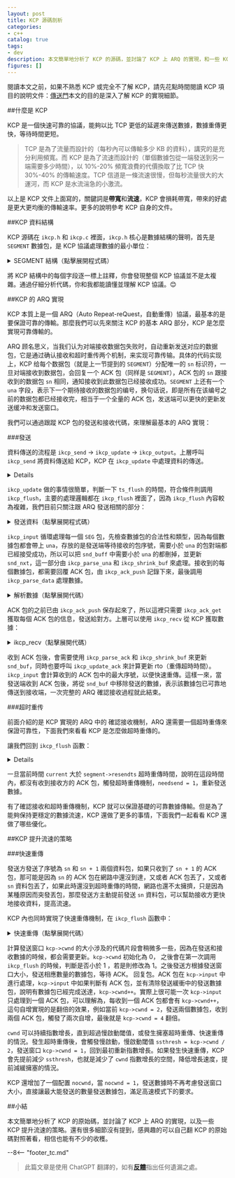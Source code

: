 ```yaml
---
layout: post
title: KCP 源碼剖析
categories:
- c++
catalog: true
tags:
- dev
description: 本文簡單地分析了 KCP 的源碼，並討論了 KCP 上 ARQ 的實現，和一些 KCP 提升流速的策略。
figures: []
---
```


<meta property="og:title" content="KCP 源码剖析" />

閱讀本文之前，如果不熟悉 KCP 或完全不了解 KCP，請先花點時間閱讀 KCP 項目的說明文件：[傳送門](https://github.com/skywind3000/kcp)本文的目的是深入了解 KCP 的實現細節。

##什麼是 KCP

KCP 是一個快速可靠的協議，能夠以比 TCP 更低的延遲來傳送數據，數據重傳更快，等待時間更短。

> TCP 是為了流量而設計的（每秒內可以傳輸多少 KB 的資料），講究的是充分利用頻寬。而 KCP 是為了流速而設計的（單個數據包從一端發送到另一端需要多少時間），以 10%-20% 頻寬浪費的代價換取了比 TCP 快 30%-40% 的傳輸速度。TCP 信道是一條流速很慢，但每秒流量很大的大運河，而 KCP 是水流湍急的小激流。

以上是 KCP 文件上面寫的，關鍵詞是**帶寬**和**流速**，KCP 會損耗帶寬，帶來的好處是更大更均衡的傳輸速率。更多的說明參考 KCP 自身的文件。

##KCP 資料結構

KCP 源碼在 `ikcp.h` 和 `ikcp.c` 裡面，`ikcp.h` 核心是數據結構的聲明，首先是 `SEGMENT` 數據包，是 KCP 協議處理數據的最小單位：

<details>
<summary> SEGMENT 結構（點擊展開程式碼） </summary>
```cpp
//=====================================================================
// SEGMENT 一個 SETMENT 就是一個數據包
//=====================================================================
struct IKCPSEG
{
// 鏈表節點，發送和接收佇列都是這裡的鏈表結構
    struct IQUEUEHEAD node;

// 會話編號，同一個會話編號相同
    IUINT32 conv;

// 資料包類型，例如 DATA 或者 ACK
    IUINT32 cmd;

因為 MTU 的限制，大型數據包會被拆分為多個小型數據包，這是小型數據包的編號。
    IUINT32 frg

每個封包都會隨附寄送端的接收窗口大小。
    IUINT32 wnd;

發送時間，如果是 ACK 包，會設置為源數據包的 ts
    IUINT32 ts;

唯一標識資料包的編號
    IUINT32 sn;

// 代表小於 una 的數據包都接收成功，跟 TCP 含義一致：最舊的未確認序列號 SND
    IUINT32 una;

// 數據長度
    IUINT32 len;

// 超時重傳時間
    IUINT32 resendts;

下次超时等待时间
    IUINT32 rto;

快速重传是指一旦接收方收到某个数据包后，发现在该数据包之后漏掉的数据包数量达到一定阈值，就会立即请求重新发送丢失的数据包。
    IUINT32 fastack;

發送次數
    IUINT32 xmit;

// 資料
    char data[1];
};
```
</details>

看完`SEGMENT`的註釋，大致能看出 KCP 的核心也是一個 ARQ 協議，通過自動超時重傳來保證數據的送達。接著再來看看 KCP 結構`KCPCB`的定義：

<details>
<summary> KCP 結構（點擊展開程式碼） </summary>
```cpp
//---------------------------------------------------------------------
// IKCPCB
//---------------------------------------------------------------------
struct IKCPCB
{
// conv: 會話編號
// mtu, mss: 最大傳輸單元，最大資料段大小
// state: 會話狀態，0 有效，-1 斷開
    IUINT32 conv, mtu, mss, state;

// snd_una: 等待 ACK 的封包編號
// snd_nxt: 下一個等待發送的數據包編號
rcv_nxt: 下一個等待接收的資料包編號
    IUINT32 snd_una, snd_nxt, rcv_nxt;

// ts_recent, ts_lastack: Not used.
// ssthresh: 擁塞控制慢啟動閾值
    IUINT32 ts_recent, ts_lastack, ssthresh;

// rx_rto: rto (retransmission timeout)，重傳逾時時間
// rx_rttval, rx_srtt, rx_minrto: 計算 rto 的中間變數
    IINT32 rx_rttval, rx_srtt, rx_rto, rx_minrto;

// snd_wnd, rcv_wnd: 最大发送與接收窗口大小
// rmt_wnd: 遠端窗口，對端剩餘接收窗口大小
// cwnd: 可發送窗口大小
// probe: 是否要發送控制報文的標誌
    IUINT32 snd_wnd, rcv_wnd, rmt_wnd, cwnd, probe;

// current: 當前時間
// interval: 更新間隔
// ts_flush: 下次需要更新的時間
// 传送：傳送失敗次數
    IUINT32 current, interval, ts_flush, xmit;

// 對應鏈表的長度
    IUINT32 nrcv_buf, nsnd_buf;
    IUINT32 nrcv_que, nsnd_que;

// nodelay: 控制超時重傳的 rto 增長速度
// updated: Have you called ikcp_update before?
    IUINT32 nodelay, updated;

// ts_probe, probe_wait: When the receiving window of the remote end remains 0 for a long time, active regular inquiries are initiated.
    IUINT32 ts_probe, probe_wait;

// deal_link: The other end is not responding for a long time
// incr: 參與計算發送窗口大小
    IUINT32 dead_link, incr;

// queue: 與用戶層接觸的數據包
// buf: Protocol cache packet
    struct IQUEUEHEAD snd_queue;
    struct IQUEUEHEAD rcv_queue;
    struct IQUEUEHEAD snd_buf;
    struct IQUEUEHEAD rcv_buf;

需要發送 ack 的資料包資訊
    IUINT32 *acklist;

需要確認收到的封包數量
    IUINT32 ackcount;

// 傳回清單中的記憶體大小
    IUINT32 ackblock;

// 從用戶界面傳入的數據
    void *user;

// 存放一個 kcp 包的空間
    char *buffer;

// 觸發快速重傳的 fastack 次數
    int fastresend;

快速重传最大次数
    int fastlimit;

// nocwnd: 不考慮慢啟動的發送窗口大小
// stream: 流模式
    int nocwnd, stream;

    // debug log
    int logmask;

// 發送數據接口
    int (*output)(const char *buf, int len, struct IKCPCB *kcp, void *user);

    void (*writelog)(const char *log, struct IKCPCB *kcp, void *user);
};
```
</details>

將 KCP 結構中的每個字段逐一標上註釋，你會發現整個 KCP 協議並不是太複雜。通過仔細分析代碼，你和我都能讀懂並理解 KCP 協議。😊

##KCP 的 ARQ 實現

KCP 本質上是一個 ARQ（Auto Repeat-reQuest，自動重傳）協議，最基本的是要保證可靠的傳輸。那麼我們可以先來關注 KCP 的基本 ARQ 部分，KCP 是怎麼實現可靠傳輸的。

ARQ 顾名思义，当我们认为对端接收数据包失败时，自动重新发送对应的数据包，它是通过确认接收和超时重传两个机制，来实现可靠传输。具体的代码实现上，KCP 给每个数据包（就是上一节提到的 `SEGMENT`）分配唯一的 `sn` 标识符，一旦对端接收到数据包，会回复一个 ACK 包（同样是 `SEGMENT`），ACK 包的 `sn` 跟接收到的数据包 `sn` 相同，通知接收到此数据包已经接收成功。`SEGMENT` 上还有一个 `una` 字段，表示下一个期待接收的数据包的编号，换句话说，即是所有在该编号之前的数据包都已经接收完，相当于一个全量的 ACK 包，发送端可以更快的更新发送缓冲和发送窗口。

我們可以通過跟蹤 KCP 包的發送和接收代碼，來理解最基本的 ARQ 實現：

###發送

資料傳送的流程是 `ikcp_send` -> `ikcp_update` -> `ikcp_output`。上層呼叫 `ikcp_send` 將資料傳送給 KCP，KCP 在 `ikcp_update` 中處理資料的傳送。

<details>
<總結>ikcp_send（點擊展開代碼）</總結>
```cpp
//---------------------------------------------------------------------
// 發送數據接口，用戶調用 ikcp_send 來讓 kcp 發送數據
// user/upper level send, returns below zero for error
//---------------------------------------------------------------------
int ikcp_send(ikcpcb *kcp, const char *buffer, int len)
{
    IKCPSEG *seg;
    int count, i;

mss 不能小於1
    assert(kcp->mss > 0);
    if (len < 0) return -1;

    // append to previous segment in streaming mode (if possible)
    if (kcp->stream != 0) {
// 處理流模式
        // ......
    }

計算分包，如果數據長度 len 大於 mss，需要分成多個包發送，對端接收到之後再拼起來
    if (len <= (int)kcp->mss) count = 1;
    else count = (len + kcp->mss - 1) / kcp->mss;

    if (count >= (int)IKCP_WND_RCV) return -2;

    if (count == 0) count = 1;

// Subcontracting
    for (i = 0; i < count; i++) {
計算封包的資料長度，並分配對應的 seg 結構。
        int size = len > (int)kcp->mss ? (int)kcp->mss : len;
        seg = ikcp_segment_new(kcp, size);
        assert(seg);
        if (seg == NULL) {
            return -2;
        }

// 設定 seg 的數據資訊，frg 表示分包編號
        if (buffer && len > 0) {
            memcpy(seg->data, buffer, size);
        }
        seg->len = size;
        seg->frg = (kcp->stream == 0)? (count - i - 1) : 0;

// 加到 snd_queue 的末尾，nsnd_qua 加一
        iqueue_init(&seg->node);
        iqueue_add_tail(&seg->node, &kcp->snd_queue);
        kcp->nsnd_que++;
        if (buffer) {
            buffer += size;
        }
        len -= size;
    }

    return 0;
}
```
</details>

`ikcp_send` 是由 KCP 的上層來調用的發送資料介面，所有讓 KCP 發送的資料，都應該通過這個介面。`ikcp_send` 做的事情很簡單，主要就是把資料，根據 `kcp->mss` （一個包最大資料長度）來分成多個包，並設置分包編號，最後放到發送鏈表 `snd_queue` 的末尾。流模式就是把多次調用 `ikcp_send` 的資料都看成一個流，會先自動填充未滿的 `SEGMENT` 再分配新的，詳細實現本文不討論，感興趣的，相信看完本文，再對應看看代碼就能理解。

`ikcp_send` 調用完成之後，數據放在 KCP 的 `snd_queue` 中，那麼後面 KCP 需要找個時機，把待發送的數據發送出去，這塊代碼都放在 `ikcp_update` 和 `ikcp_flush` 裡面：

<details>
<summary> ikcp_update（點擊展開程式碼） </summary>
```cpp
//---------------------------------------------------------------------
// ikcp_update 是給上層定期調用的介面，用來更新 kcp 的狀態，發送數據
// update state (call it repeatedly, every 10ms-100ms), or you can ask 
// ikcp_check when to call it again (without ikcp_input/_send calling).
// 'current' - current timestamp in millisec. 
//---------------------------------------------------------------------
void ikcp_update(ikcpcb *kcp, IUINT32 current)
{
    IINT32 slap;

    kcp->current = current;

ikcp_flush 會檢查這個，上層必須呼叫過 ikcp_update 才能呼叫 ikcp_flush，建議只使用 ikcp_update。
    if (kcp->updated == 0) {
        kcp->updated = 1;
        kcp->ts_flush = kcp->current;
    }

    slap = _itimediff(kcp->current, kcp->ts_flush);

    if (slap >= 10000 || slap < -10000) {
        kcp->ts_flush = kcp->current;
        slap = 0;
    }

    if (slap >= 0) {
// 下次 flush 的時間
        kcp->ts_flush += kcp->interval;
        if (_itimediff(kcp->current, kcp->ts_flush) >= 0) {
            kcp->ts_flush = kcp->current + kcp->interval;
        }
        ikcp_flush(kcp);
    }
}
```
</details>

`ikcp_update` 做的事情很簡單，判斷一下 `ts_flush` 的時間，符合條件則調用 `ikcp_flush`，主要的處理邏輯都在 `ikcp_flush` 裡面了，因為 `ikcp_flush` 內容較為複雜，我們目前只關注跟 ARQ 發送相關的部分：

<details>
<summary>發送資料（點擊展開程式碼）</summary>
```cpp
//---------------------------------------------------------------------
// ikcp_flush
//---------------------------------------------------------------------
void ikcp_flush(ikcpcb *kcp)
{
    IUINT32 current = kcp->current;

// buffer 是要傳給 ikcp_output 的資料，初始化為 3 倍資料包大小
    char *buffer = kcp->buffer;
    char *ptr = buffer;
    int count, size, i;
    IUINT32 resent, cwnd;
    IUINT32 rtomin;
    struct IQUEUEHEAD *p;
    int change = 0;
    int lost = 0;
    IKCPSEG seg;

    // 'ikcp_update' haven't been called.
    if (kcp->updated == 0) return;

    seg.conv = kcp->conv;
    seg.cmd = IKCP_CMD_ACK;
    seg.frg = 0;

// seg.wnd 是表示當前可接收窗口大小
    seg.wnd = ikcp_wnd_unused(kcp);
    seg.una = kcp->rcv_nxt;
    seg.len = 0;
    seg.sn = 0;
    seg.ts = 0;

// 傳送確認訊息
// 計算傳送窗口
    //...

// 把數據包從 snd_queue 移動到 snd_buf
移動時必須滿足發送窗口大小，當發送窗口已滿時，即停止移動。
// 放在 snd_buf 裡面的數據，就是可以直接調用 ikcp_output 給對端發送的數據
    while (_itimediff(kcp->snd_nxt, kcp->snd_una + cwnd) < 0) {
        IKCPSEG *newseg;
        if (iqueue_is_empty(&kcp->snd_queue)) break;

        newseg = iqueue_entry(kcp->snd_queue.next, IKCPSEG, node);

        iqueue_del(&newseg->node);
        iqueue_add_tail(&newseg->node, &kcp->snd_buf);
        kcp->nsnd_que--;
        kcp->nsnd_buf++;

        newseg->conv = kcp->conv;
        newseg->cmd = IKCP_CMD_PUSH;
        newseg->wnd = seg.wnd;
        newseg->ts = current;

// seg 唯一序號，其實就是一個遞增的 kcp->snd_nxt
        newseg->sn = kcp->snd_nxt++;

在這裡設置 una，通知對端下一個等待接收的包序號。
        newseg->una = kcp->rcv_nxt;
        newseg->resendts = current;
        newseg->rto = kcp->rx_rto;
        newseg->fastack = 0;
        newseg->xmit = 0;
    }

計算快速重傳標誌，超時等待時間
    // ...

// Send snd_buf
    for (p = kcp->snd_buf.next; p != &kcp->snd_buf; p = p->next) {
        IKCPSEG *segment = iqueue_entry(p, IKCPSEG, node);
        int needsend = 0;
        if (segment->xmit == 0) {
// 初次發送
// set->xmit 表示發送次數
// resendts 超時重傳的等待時間
            needsend = 1;
            segment->xmit++;
            segment->rto = kcp->rx_rto;
            segment->resendts = current + segment->rto + rtomin;
        }
        else if (_itimediff(current, segment->resendts) >= 0) {
超時重傳
            // ...
        }
        else if (segment->fastack >= resent) {
            // 快速重傳
            // ...
        }

        if (needsend) {
            int need;
            segment->ts = current;
            segment->wnd = seg.wnd;
            segment->una = kcp->rcv_nxt;

            size = (int)(ptr - buffer);
            need = IKCP_OVERHEAD + segment->len;

當緩衝區中的數據超過 MTU 時，儘快發送出去，盡量避免底層再次分包。
            if (size + need > (int)kcp->mtu) {
                ikcp_output(kcp, buffer, size);
                ptr = buffer;
            }

// 把 seg 控制數據複製到 buffer 上，kcp 自己來處理大小端問題
            ptr = ikcp_encode_seg(ptr, segment);

// 再複製資料
            if (segment->len > 0) {
                memcpy(ptr, segment->data, segment->len);
                ptr += segment->len;
            }


            if (segment->xmit >= kcp->dead_link) {
                kcp->state = (IUINT32)-1;
            }
        }
    }

    // flash remain segments
    size = (int)(ptr - buffer);
    if (size > 0) {
        ikcp_output(kcp, buffer, size);
    }

計算 ssthresh，更新慢啟動窗口
    // ...
}
```
</details>

我們目前只關注 `ikcp_flush` 裡面有關發送數據的邏輯：

首先，根據對端的接收窗口大小，KCP會將`snd_queue`中的數據移至`snd_buf`，移動數量的計算公式為`num = snd_nxt - (snd_una + cwnd)`，換言之：已成功發送的最大數據包序號`snd_una`加上滑動窗口大小`cwnd`大於下一個待發送的數據包序號`snd_nxt`，即可繼續發送新數據包。在移動`SEG`的同時，設置控制字段。

遍歷 `snd_buf`，如果需要發送資料包，則將資料複製到 `buffer` 上，同時在複製時使用 `ikcp_encode_seg` 處理控制字段資料的大小端問題。

最後呼叫`ikcp_output`將`buffer`上的資料傳送出去

至此，KCP 完成數據的發送。

###接收

接收的過程是跟發送相反的：`ikcp_input` -> `ikcp_update` -> `ikcp_recv`，使用者接收到網絡上的數據之後，需要調用 `ikcp_input` 傳給 KCP 解析，調用 `ikcp_update` 的時候會給發送端回覆 ACK 包，上層通過調用 `ikcp_recv` 來接收 KCP 解析之後的數據。

<details>
<summary> 接收數據（點擊展開代碼） </summary>
```cpp
//---------------------------------------------------------------------
// input data
//---------------------------------------------------------------------
int ikcp_input(ikcpcb *kcp, const char *data, long size)
{
    IUINT32 prev_una = kcp->snd_una;
    IUINT32 maxack = 0, latest_ts = 0;
    int flag = 0;

合法性檢查
    if (data == NULL || (int)size < (int)IKCP_OVERHEAD) return -1;

// data 可能是多個 KCP 包，循環處理
    while (1) {
        IUINT32 ts, sn, len, una, conv;
        IUINT16 wnd;
        IUINT8 cmd, frg;
        IKCPSEG *seg;

// 不夠一個 KCP 包，退出
        if (size < (int)IKCP_OVERHEAD) break;

// 先把控制字段解析出來
        data = ikcp_decode32u(data, &conv);
        if (conv != kcp->conv) return -1;

        data = ikcp_decode8u(data, &cmd);
        data = ikcp_decode8u(data, &frg);
        data = ikcp_decode16u(data, &wnd);
        data = ikcp_decode32u(data, &ts);
        data = ikcp_decode32u(data, &sn);
        data = ikcp_decode32u(data, &una);
        data = ikcp_decode32u(data, &len);

        size -= IKCP_OVERHEAD;

        if ((long)size < (long)len || (int)len < 0) return -2;

資料包類型檢查
        if (cmd != IKCP_CMD_PUSH && cmd != IKCP_CMD_ACK &&
            cmd != IKCP_CMD_WASK && cmd != IKCP_CMD_WINS) 
            return -3;

        kcp->rmt_wnd = wnd;

// 這裡的 una 是發送方的 kcp->rcv_nxt，根據這個數據，可以去掉已確認接收的數據包
        ikcp_parse_una(kcp, una);
// 去掉已確認接收的包後，更新 snd_una 下一個要發送的序號
        ikcp_shrink_buf(kcp);

        if (cmd == IKCP_CMD_ACK) {
// ack 包
            // ...
        }
        else if (cmd == IKCP_CMD_PUSH) {
數據包
// 如果接收到的數據包序號 sn，在接收窗口內，則正常處理，否則直接丟棄，等重傳
            if (_itimediff(sn, kcp->rcv_nxt + kcp->rcv_wnd) < 0) {

收到的每個資料封包都應該發回一個確認封包，並加以記錄。
                ikcp_ack_push(kcp, sn, ts);

// 接收的數據調用 ikcp_parse_data 處理
                if (_itimediff(sn, kcp->rcv_nxt) >= 0) {
                    seg = ikcp_segment_new(kcp, len);
                    seg->conv = conv;
                    seg->cmd = cmd;
                    seg->frg = frg;
                    seg->wnd = wnd;
                    seg->ts = ts;
                    seg->sn = sn;
                    seg->una = una;
                    seg->len = len;

                    if (len > 0) {
                        memcpy(seg->data, data, len);
                    }

                    ikcp_parse_data(kcp, seg);
                }
            }
        }
        else if (cmd == IKCP_CMD_WASK) {
// 查詢視窗包
            // ...
        }
        else if (cmd == IKCP_CMD_WINS) {
// 查詢窗口的回覆包
            // ...
        }
        else {
            return -3;
        }

        data += len;
        size -= len;
    }

處理快速重傳邏輯
    // ...

// 更新發送窗口
    // ...

    return 0;
}
```
</details>

`ikcp_input` 循環處理每一個 `SEG` 包，先檢查數據包的合法性和類型，因為每個數據包都會帶上 `una`，存放的是發送端等待接收的包序號，需要小於 `una` 的包對端都已經接受成功，所以可以把 `snd_buff` 中需要小於 `una` 的都刪掉，並更新 `snd_nxt`，這一部分由 `ikcp_parse_una` 和 `ikcp_shrink_buf` 來處理。接收到的每個數據包，都需要回覆 ACK 包，由 `ikcp_ack_push` 記錄下來，最後調用 `ikcp_parse_data` 處理數據。

<details>
<summary> 解析數據（點擊展開代碼） </summary>
```cpp
void ikcp_parse_data(ikcpcb *kcp, IKCPSEG *newseg)
{
    struct IQUEUEHEAD *p, *prev;
    IUINT32 sn = newseg->sn;
    int repeat = 0;

序號檢查
    if (_itimediff(sn, kcp->rcv_nxt + kcp->rcv_wnd) >= 0 ||
        _itimediff(sn, kcp->rcv_nxt) < 0) {
        ikcp_segment_delete(kcp, newseg);
        return;
    }

找出應該放置 newseg 的位置，因為接收到的 seg 可能是亂序的。
    for (p = kcp->rcv_buf.prev; p != &kcp->rcv_buf; p = prev) {
        IKCPSEG *seg = iqueue_entry(p, IKCPSEG, node);
        prev = p->prev;
        if (seg->sn == sn) {
// 重複收到
            repeat = 1;
            break;
        }
        if (_itimediff(sn, seg->sn) > 0) {
            break;
        }
    }

將 newseg 放置在 rcv_buf 的正確位置上。
    if (repeat == 0) {
        iqueue_init(&newseg->node);
        iqueue_add(&newseg->node, p);
        kcp->nrcv_buf++;
    }    else {
        ikcp_segment_delete(kcp, newseg);
    }

將資料從 rcv_buf 移動到 rcv_queue。
    while (! iqueue_is_empty(&kcp->rcv_buf)) {
        IKCPSEG *seg = iqueue_entry(kcp->rcv_buf.next, IKCPSEG, node);
// 如果 seg 序號是等待接收的序號，移動到 rcv_queue
        if (seg->sn == kcp->rcv_nxt && kcp->nrcv_que < kcp->rcv_wnd) {
            iqueue_del(&seg->node);
            kcp->nrcv_buf--;
            iqueue_add_tail(&seg->node, &kcp->rcv_queue);
            kcp->nrcv_que++;
            kcp->rcv_nxt++;
        }    else {
            break;
        }
    }
}
```
</details>

`ikcp_parse_data` 主要的工作就是把 `newseg` 放置到 `kcp->rcv_buf` 合適的位置上，並把數據從 `rcv_buf` 移動到 `rcv_queue`。`rcv_buf` 合適的位置的意思是，`rcv_buf` 是按照 `sn` 的遞增順序排列的，`newseg` 需要根據自己的 `sn` 大小查找合適的位置。`rcv_buf` 上的數據要移動到 `rcv_queue`，條件是 `rcv_buf` 上的數據包序號等於 KCP 在等待接收的包序號 `kcp->rcv_nxt`，移動一個數據包之後，需要更新 `kcp->rcv_nxt`，再處理下一個數據包。

在`ikcp_input`後，上層呼叫`ikcp_update`時會發送 ACK 封包，呼叫`ikcp_recv`會提供有效資料給上層。`ikcp_update`和`ikcp_recv`彼此獨立，沒有呼叫順序要求，取決於上層的呼叫時機。現在讓我們先看看`ikcp_update`裡面有關 ACK 發送的部分：

<details>
<summary>回應 ACK（點擊展開程式碼）</summary>
```cpp
// 前面提到，ikcp_update 最終是調用 ikcp_flush
void ikcp_flush(ikcpcb *kcp, IUINT32 current)
{
    // ...

回覆 ACK 封包
    count = kcp->ackcount;
    for (i = 0; i < count; i++) {
        size = (int)(ptr - buffer);
        if (size + (int)IKCP_OVERHEAD > (int)kcp->mtu) {
            ikcp_output(kcp, buffer, size);
            ptr = buffer;
        }
        ikcp_ack_get(kcp, i, &seg.sn, &seg.ts);
        ptr = ikcp_encode_seg(ptr, &seg);
    }

    kcp->ackcount = 0;

    // ...
}
```
</details>

ACK 包的之前已由 `ikcp_ack_push` 保存起來了，所以這裡只需要 `ikcp_ack_get` 獲取每個 ACK 包的信息，發送給對方。上層可以使用 `ikcp_recv` 從 KCP 獲取數據：

<details>
<summary> ikcp_recv（點擊展開代碼） </summary>
```cpp
//---------------------------------------------------------------------
// user/upper level recv: returns size, returns below zero for EAGAIN
//---------------------------------------------------------------------
int ikcp_recv(ikcpcb *kcp, char *buffer, int len)
{
    struct IQUEUEHEAD *p;
    int ispeek = (len < 0)? 1 : 0;
    int peeksize;
    int recover = 0;
    IKCPSEG *seg;
    assert(kcp);

// 一些有效性檢查
    if (iqueue_is_empty(&kcp->rcv_queue))
        return -1;
    if (len < 0) len = -len;

// 計算能返回的數據長度
    peeksize = ikcp_peeksize(kcp);

    if (peeksize < 0)
        return -2;
    if (peeksize > len)
        return -3;

// 判斷下接收窗口
    if (kcp->nrcv_que >= kcp->rcv_wnd)
        recover = 1;

// 遍歷 rcv_queue，將資料複製到 buffer 上
    for (len = 0, p = kcp->rcv_queue.next; p != &kcp->rcv_queue; ) {
        int fragment;
        seg = iqueue_entry(p, IKCPSEG, node);
        p = p->next;

        if (buffer) {
            memcpy(buffer, seg->data, seg->len);
            buffer += seg->len;
        }

        len += seg->len;

// 判斷分包
        fragment = seg->frg;

刪除封包
        if (ispeek == 0) {
            iqueue_del(&seg->node);
            ikcp_segment_delete(kcp, seg);
            kcp->nrcv_que--;
        }

// 所有分包都複製完，退出循環
        if (fragment == 0)
            break;
    }

    assert(len == peeksize);

rcv_queue 又空了一些，嘗試繼續從 rcv_buf 移動到 rcv_queue
    while (! iqueue_is_empty(&kcp->rcv_buf)) {
        seg = iqueue_entry(kcp->rcv_buf.next, IKCPSEG, node);
        if (seg->sn == kcp->rcv_nxt && kcp->nrcv_que < kcp->rcv_wnd) {
            iqueue_del(&seg->node);
            kcp->nrcv_buf--;
            iqueue_add_tail(&seg->node, &kcp->rcv_queue);
            kcp->nrcv_que++;
            kcp->rcv_nxt++;
        }    else {
            break;
        }
    }

    return len;
}
```
</details>

`ikcp_recv` 一次調用只會返回一個完整的數據包，上層可以循環調用直到沒有數據返回為止，函數的邏輯比較簡單，就是從 `rcv_queue` 中複製數據到上層傳進來的 `buffer` 裡面，至此接收方對於接收到的數據包已經處理完畢。

當接收端處理數據包時，會向發送端發送確認包。現在讓我們來看看發送端如何處理接收到的確認包：

<details>
<summary> 處理 ACK 包（點擊展開代碼） </summary>
```cpp
int ikcp_input(ikcpcb *kcp, const char *data, long size)
{
    // ...
    IUINT32 maxack = 0, latest_ts = 0;
    // ...
    while (1) {
        // ...
ts 是對端的 kcp-> current
        data = ikcp_decode32u(data, &ts);
        data = ikcp_decode32u(data, &sn);

        if (cmd == IKCP_CMD_ACK) {
// 更新 rot
            if (_itimediff(kcp->current, ts) >= 0) {
                ikcp_update_ack(kcp, _itimediff(kcp->current, ts));
            }
// 更新 snd_buf
            ikcp_parse_ack(kcp, sn);
            ikcp_shrink_buf(kcp);

// maxack = 這次 input 的所有 ACK 包中最大的 sn
            if (flag == 0) {
                flag = 1;
                maxack = sn;
                latest_ts = ts;
            }    else {
                if (_itimediff(sn, maxack) > 0) {
                #ifndef IKCP_FASTACK_CONSERVE
                    maxack = sn;
                    latest_ts = ts;
                #else
                    if (_itimediff(ts, latest_ts) > 0) {
                        maxack = sn;
                        latest_ts = ts;
                    }
                #endif
                }
            }
        }
        // ...
    }

如果收到 ACK 封包，請記錄下來以供快速重傳。
    if (flag != 0) {
        ikcp_parse_fastack(kcp, maxack, latest_ts);
    }
}
```
</details>

收到 ACK 包後，會需要使用 `ikcp_parse_ack` 和 `ikcp_shrink_buf` 來更新 `snd_buf`，同時也要呼叫 `ikcp_update_ack` 來計算更新 rto（重傳超時時間）。`ikcp_input` 會計算收到的 ACK 包中的最大序號，以便快速重傳。這樣一來，當發送端收到 ACK 包後，將從 `snd_buf` 中移除發送的數據，表示該數據包已可靠地傳送到接收端，一次完整的 ARQ 確認接收過程就此結束。

###超时重传

前面介紹的是 KCP 實現的 ARQ 中的 確認接收機制，ARQ 還需要一個超時重傳來保證可靠性，下面我們來看看 KCP 是怎麼做超時重傳的。

讓我們回到 `ikcp_flush` 函數：

<details>
超時重傳（點擊展開代碼）
```cpp
void ikcp_flush(ikcpcb *kcp)
{
    // ...
// 發送 snd_buf
    for (p = kcp->snd_buf.next; p != &kcp->snd_buf; p = p->next) {
        IKCPSEG *segment = iqueue_entry(p, IKCPSEG, node);
        int needsend = 0;
        if (segment->xmit == 0) {
            // 首次發送
            needsend = 1;
            segment->xmit++;
設置 segment->rto
通過 segment->rto 計算 segment->resendts 超時重傳時間
            segment->rto = kcp->rx_rto;
            segment->resendts = current + segment->rto + rtomin;
        }
        else if (_itimediff(current, segment->resendts) >= 0) {
// 超時重傳
            needsend = 1;
            segment->xmit++;
            kcp->xmit++;
// nodelay 控制下一次超时重传时间的计算
            if (kcp->nodelay == 0) {
                segment->rto += kcp->rx_rto;
            }    else {
                segment->rto += kcp->rx_rto / 2;
            }
            segment->resendts = current + segment->rto;
            lost = 1;
        }
        else if (segment->fastack >= resent) {
// 快速重傳
            // ...
        }
        if (needsend) {
// 傳送資料
            // ...
        }
    // ...
}
```
</details>

一旦當前時間 `current` 大於 `segment->resendts` 超時重傳時間，說明在這段時間內，都沒有收到接收方的 ACK 包，觸發超時重傳機制，`needsend = 1`，重新發送數據。

有了確認接收和超時重傳機制，KCP 就可以保證基礎的可靠數據傳輸。但是為了能夠保持更穩定的數據流速，KCP 還做了更多的事情，下面我們一起看看 KCP 還做了哪些優化。

##KCP 提升流速的策略

###快速重傳

發送方發送了序號為 `sn` 和 `sn + 1` 兩個資料包，如果只收到了 `sn + 1` 的 ACK 包，那可能是因為 `sn` 的 ACK 包在網路中還沒到達，又或者 ACK 包丟了，又或者 `sn` 資料包丟了，如果此時還沒到超時重傳的時間，網路也還不太擁擠，只是因為某種原因而突發丟包，那麼發送方主動提前發送 `sn` 資料包，可以幫助接收方更快地接收資料，提高流速。

KCP 內也同時實現了快速重傳機制，在 `ikcp_flush` 函數中：

<details>
<summary> 快速重傳（點擊展開代碼） </summary>
```cpp
void ikcp_flush(ikcpcb *kcp)
{
    // ...
    resent = (kcp->fastresend > 0)? (IUINT32)kcp->fastresend : 0xffffffff;

// 發送 snd_buf
    for (p = kcp->snd_buf.next; p != &kcp->snd_buf; p = p->next) {
        IKCPSEG *segment = iqueue_entry(p, IKCPSEG, node);
        int needsend = 0;
        if (segment->xmit == 0) {
            // ...
        }
        else if (_itimediff(current, segment->resendts) >= 0) {
            // ...
        }
        else if (segment->fastack >= resent) {
// 快速重傳
            if ((int)segment->xmit <= kcp->fastlimit ||
                kcp->fastlimit <= 0) {
                needsend = 1;
                segment->xmit++;
                segment->fastack = 0;
                segment->resendts = current + segment->rto;
                change++;
            }
        }
        if (needsend) {
// 發送數據
            // ...
        }
    // ...
}
```
</details>

要啟用快速重傳，必須滿足兩個條件：
* `segment->fastack >= resent`，resent 是可配置的參數 `kcp->fastresend`，配置為 0 會關閉快速重傳。`segment->fastack` 是在函數 `ikcp_parse_fastack` 裡面設置的，這個函數是在 `ikcp_input` 裡面調用，會根據 `ikcp_input` 算出的 `maxack` 來給所有 `sn` 小於 `maxack` 的 `segment->fastack` 加一，所以 `segment->fastack` 就是表示收到比 `sn` 大的包的次數。
* `segment->xmit <= kcp->fastlimit || kcp->fastlimit <= 0`，`segment->xmit` 是發送次數，`kcp->fastlimit` 是可配置的最大快速重傳次數，發送次數需要小於最大快速重傳次數。

一旦滿足快速重傳的以上條件，KCP 就會執行快速重傳，要注意快速重傳並不會重置超時重傳時間，原來的超時時間依然會生效。

###縮短超時重傳時間

超時重傳是一個很好的機制，但就是太花時間了，按照 TCP 的策略，每次超時重傳時間翻倍，等待時間膨脹得很快，在等待時間內，很可能由於接收端的接收窗口已耗盡，無法接收新數據，而等待重傳的包序號是在最前面，接收方要接收到重傳的包才能把所有數據返回給上層，這種情況，整個網路的流速幾乎為0。KCP 增加了配置可以減緩等待的時間增長，而且也不會是翻倍，通過配置 `kcp->nodelay` 控制每次等待時間只會增長1倍的 RTO 或者0.5倍的 RTO，有效減緩等待時間的增長，幫助網路尽快恢復流速。

###更新發送窗口

發送窗口表示的是同時傳輸的數據包數量，窗口越大，同時傳輸的數據越多，流速越大，但窗口過大，會導致網路擁塞，丟包率上升，數據重傳增多，流速下降。所以發送窗口需要根據網路情況不斷更新，慢慢趨近最優。KCP 中關於發送窗口的程式碼：

<details>
<summary> 發送窗口（點擊展開代碼） </summary>
```cpp
ikcpcb* ikcp_create(IUINT32 conv, void *user)
{
    // ...
snd_wnd和rcv_wnd是用來指定發送和接收緩衝區大小的參數。
    kcp->snd_wnd = IKCP_WND_SND;    // 32
    kcp->rcv_wnd = IKCP_WND_RCV;    // 128
// The size of the receive window on the other end           // 128
    kcp->rmt_wnd = IKCP_WND_RCV
// 發送窗口 cwnd 初始化 0
    kcp->cwnd = 0;
// 發送窗口字節數大小，參與計算 cwnd
    kcp->incr = 0
// 慢啟動閾值，slow start threshold
    kcp->ssthresh = IKCP_THRESH_INIT;
// nocwnd 是可配置參數，1 不考慮 cwnd
    kcp->nocwnd = 0;
    // ...
}

void ikcp_flush(ikcpcb *kcp)
{
    // ...
在發送數據之前，首先要計算發送窗口大小，這是指發送緩衝區大小和對方接收窗口大小的較小值。
    cwnd = _imin_(kcp->snd_wnd, kcp->rmt_wnd);
// 預設還需要考慮 kcp->cwnd，即是不斷更新的傳送視窗
    if (kcp->nocwnd == 0) cwnd = _imin_(kcp->cwnd, cwnd);

根據 cwnd 大小，snd_queue 移動到 snd_buf
    while (_itimediff(kcp->snd_nxt, kcp->snd_una + cwnd) < 0) {
    }
// 傳送資料
    resent = (kcp->fastresend > 0)? (IUINT32)kcp->fastresend : 0xffffffff;
觸發超時重傳 lost = 1
// 觸發快速重傳 change++

更新慢啟動閾值和傳送視窗.
    if (change) {
// 如果有觸發快速重傳，ssthresh 設置為網絡上正在傳輸的數據包數量的一半
        IUINT32 inflight = kcp->snd_nxt - kcp->snd_una;
        kcp->ssthresh = inflight / 2;
        if (kcp->ssthresh < IKCP_THRESH_MIN)
            kcp->ssthresh = IKCP_THRESH_MIN;

將這段文字翻譯成繁體中文：

// 發送窗口為閾值再加上快速重傳相關的 resent
        kcp->cwnd = kcp->ssthresh + resent;
        kcp->incr = kcp->cwnd * kcp->mss;
    }

    if (lost) {
// 如果有超時重傳，觸發慢啟動，ssthresh 閾值為發送窗口的一半
        kcp->ssthresh = cwnd / 2;
        if (kcp->ssthresh < IKCP_THRESH_MIN)
            kcp->ssthresh = IKCP_THRESH_MIN;
將發送窗口重新設置為1，重新啟動慢啟動增長。
        kcp->cwnd = 1;
        kcp->incr = kcp->mss;
    }

    if (kcp->cwnd < 1) {
// 因為初始化為 0，來到這裡會再設置成 1
        kcp->cwnd = 1;
        kcp->incr = kcp->mss;
    }
}

int ikcp_input(ikcpcb *kcp, const char *data, long size)
{
    IUINT32 prev_una = kcp->snd_una;
處理接收的數據

    while (1) {
        // ...
        data = ikcp_decode16u(data, &wnd)
rmt_wnd represents the receive window size of the other party.
        kcp->rmt_wnd = wnd
        // ...
// 處理數據
    }

// 最後更新發送窗口
// kcp->snd_una - prev_una > 0，表示本次 input 有收到 ACK 而且發送緩衝 snd_buf 有變化
    if (_itimediff(kcp->snd_una, prev_una) > 0) {
// 再判斷對方的接收窗口
        if (kcp->cwnd < kcp->rmt_wnd) {
            IUINT32 mss = kcp->mss;

            if (kcp->cwnd < kcp->ssthresh) {
// 小於慢啟動閾值，雙倍增長
                kcp->cwnd++;
                kcp->incr += mss;

            }    else {
// 大於慢啟動閾值之後，通過公式更新 incr，進而計算 cwnd
                if (kcp->incr < mss) kcp->incr = mss;
                kcp->incr += (mss * mss) / kcp->incr + (mss / 16);
                if ((kcp->cwnd + 1) * mss <= kcp->incr) {
                    kcp->cwnd++;
                }
            }
更新出來的值還要再比較下 rmt_wnd
            if (kcp->cwnd > kcp->rmt_wnd) {
                kcp->cwnd = kcp->rmt_wnd;
                kcp->incr = kcp->rmt_wnd * mss;
            }
        }
    }
}
```
</details>

計算發送窗口 `kcp->cwnd` 的大小涉及的代碼片段會稍微多一些，因為在發送和接收數據的時候，都会需要更新。`kcp->cwnd` 初始化為 0，
之後會在第一次調用 `ikcp_flush` 的時候，判斷是否小於 1 ，若是則修改為 1。之後發送方根據發送窗口大小，發送相應數量的數據包，等待 ACK。
回复包。ACK 包在 `kcp->input` 中進行處理，`kcp->input` 中如果判斷有 ACK 包，並有清除發送緩衝中的發送數據包，說明有數據包已經完成送達，`kcp->cwnd++`。實際上很可能一次 `kcp->input` 只處理到一個 ACK 包，可以理解為，每收到一個 ACK 包都會有 `kcp->cwnd++`，這句自增實現的是翻倍的效果，例如當前 `kcp->cwnd = 2`，發送兩個數據包，收到兩個 ACK 包，觸發了兩次自增，最後就是 `kcp->cwnd = 4` 翻倍。

`cwnd` 可以持續指數增長，直到超過慢啟動閾值，或發生擁塞超時重傳、快速重傳的情況。發生超時重傳後，會觸發慢啟動，慢啟動閾值 `ssthresh = kcp->cwnd / 2`，發送窗口 `kcp->cwnd = 1`，回到最初重新指數增長。如果發生快速重傳，KCP 會先提前減少 `ssthresh`，也就是減少了 `cwnd` 指數增長的空間，降低增長速度，提前減緩擁塞的情況。

KCP 還增加了一個配置 `nocwnd`，當 `nocwnd = 1`，發送數據時不再考慮發送窗口大小，直接讓最大能發送的數量發送數據包，滿足高速模式下的要求。

##小結

本文簡單地分析了 KCP 的原始碼，並討論了 KCP 上 ARQ 的實現，以及一些 KCP 提升流速的策略。還有很多細節沒有提到，感興趣的可以自己翻 KCP 的原始碼對照著看，相信也能有不少的收穫。

--8<-- "footer_tc.md"


> 此篇文章是使用 ChatGPT 翻譯的，如有[**反饋**](https://github.com/disenone/wiki_blog/issues/new)指出任何遺漏之處。 
